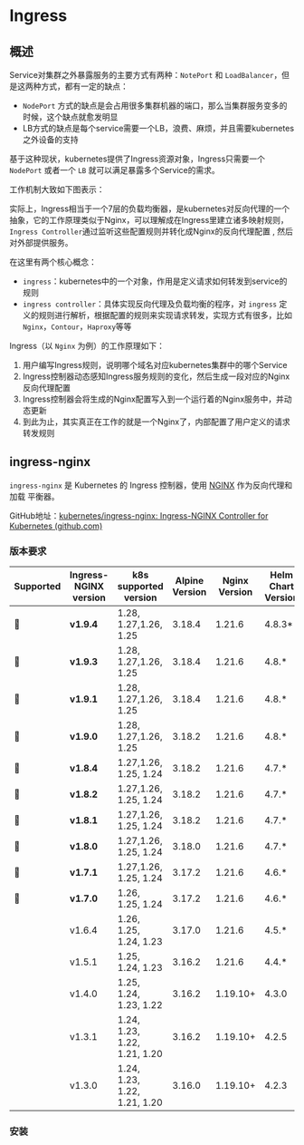 # Ingress

## 概述

Service对集群之外暴露服务的主要方式有两种：`NotePort` 和 `LoadBalancer`，但是这两种方式，都有一定的缺点：

- `NodePort` 方式的缺点是会占用很多集群机器的端口，那么当集群服务变多的时候，这个缺点就愈发明显
- LB方式的缺点是每个service需要一个LB，浪费、麻烦，并且需要kubernetes之外设备的支持

基于这种现状，kubernetes提供了Ingress资源对象，Ingress只需要一个 `NodePort` 或者一个 `LB` 就可以满足暴露多个Service的需求。

工作机制大致如下图表示：

实际上，Ingress相当于一个7层的负载均衡器，是kubernetes对反向代理的一个抽象，它的工作原理类似于Nginx，可以理解成在Ingress里建立诸多映射规则，`Ingress Controller`通过监听这些配置规则并转化成Nginx的反向代理配置 , 然后对外部提供服务。

在这里有两个核心概念：

- `ingress`：kubernetes中的一个对象，作用是定义请求如何转发到service的规则
- `ingress controller`：具体实现反向代理及负载均衡的程序，对 `ingress` 定义的规则进行解析，根据配置的规则来实现请求转发，实现方式有很多，比如`Nginx`，`Contour`，`Haproxy`等等

Ingress（以 `Nginx` 为例）的工作原理如下：

1. 用户编写Ingress规则，说明哪个域名对应kubernetes集群中的哪个Service
2. Ingress控制器动态感知Ingress服务规则的变化，然后生成一段对应的Nginx反向代理配置
3. Ingress控制器会将生成的Nginx配置写入到一个运行着的Nginx服务中，并动态更新
4. 到此为止，其实真正在工作的就是一个Nginx了，内部配置了用户定义的请求转发规则

## ingress-nginx

`ingress-nginx` 是 Kubernetes 的 Ingress 控制器，使用 [NGINX](https://www.nginx.org/) 作为反向代理和加载 平衡器。

GitHub地址：[kubernetes/ingress-nginx: Ingress-NGINX Controller for Kubernetes (github.com)](https://github.com/kubernetes/ingress-nginx)

### 版本要求

| Supported | Ingress-NGINX version | k8s supported version        | Alpine Version | Nginx Version | Helm Chart Version |
| --------- | --------------------- | ---------------------------- | -------------- | ------------- | ------------------ |
| 🔄         | **v1.9.4**            | 1.28, 1.27,1.26, 1.25        | 3.18.4         | 1.21.6        | 4.8.3*             |
| 🔄         | **v1.9.3**            | 1.28, 1.27,1.26, 1.25        | 3.18.4         | 1.21.6        | 4.8.*              |
| 🔄         | **v1.9.1**            | 1.28, 1.27,1.26, 1.25        | 3.18.4         | 1.21.6        | 4.8.*              |
| 🔄         | **v1.9.0**            | 1.28, 1.27,1.26, 1.25        | 3.18.2         | 1.21.6        | 4.8.*              |
| 🔄         | **v1.8.4**            | 1.27,1.26, 1.25, 1.24        | 3.18.2         | 1.21.6        | 4.7.*              |
| 🔄         | **v1.8.2**            | 1.27,1.26, 1.25, 1.24        | 3.18.2         | 1.21.6        | 4.7.*              |
| 🔄         | **v1.8.1**            | 1.27,1.26, 1.25, 1.24        | 3.18.2         | 1.21.6        | 4.7.*              |
| 🔄         | **v1.8.0**            | 1.27,1.26, 1.25, 1.24        | 3.18.0         | 1.21.6        | 4.7.*              |
| 🔄         | **v1.7.1**            | 1.27,1.26, 1.25, 1.24        | 3.17.2         | 1.21.6        | 4.6.*              |
| 🔄         | **v1.7.0**            | 1.26, 1.25, 1.24             | 3.17.2         | 1.21.6        | 4.6.*              |
|           | v1.6.4                | 1.26, 1.25, 1.24, 1.23       | 3.17.0         | 1.21.6        | 4.5.*              |
|           | v1.5.1                | 1.25, 1.24, 1.23             | 3.16.2         | 1.21.6        | 4.4.*              |
|           | v1.4.0                | 1.25, 1.24, 1.23, 1.22       | 3.16.2         | 1.19.10+      | 4.3.0              |
|           | v1.3.1                | 1.24, 1.23, 1.22, 1.21, 1.20 | 3.16.2         | 1.19.10+      | 4.2.5              |
|           | v1.3.0                | 1.24, 1.23, 1.22, 1.21, 1.20 | 3.16.0         | 1.19.10+      | 4.2.3              |

### 安装

```sh

```
